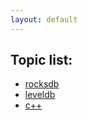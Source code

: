 ```yaml
---
layout: default
---
```


## Topic list:

*   [rocksdb](/content/rocksdb)
*   [leveldb](/content/leveldb)
*   [c++](/content/cpp)
